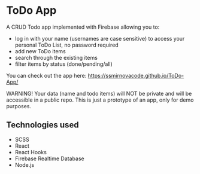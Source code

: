 # ToDo App

A CRUD Todo app implemented with Firebase allowing you to:
 - log in with your name (usernames are case sensitive) to access your personal ToDo List, no password required
 - add new ToDo items
 - search through the existing items
 - filter items by status (done/pending/all)

You can check out the app here: https://ssmirnovacode.github.io/ToDo-App/

WARNING! Your data (name and todo items) will NOT be private and will be accessible in a public repo. This is just a prototype of an app, only for demo purposes.

## Technologies used
 - SCSS
 - React
 - React Hooks
 - Firebase Realtime Database
 - Node.js
 

